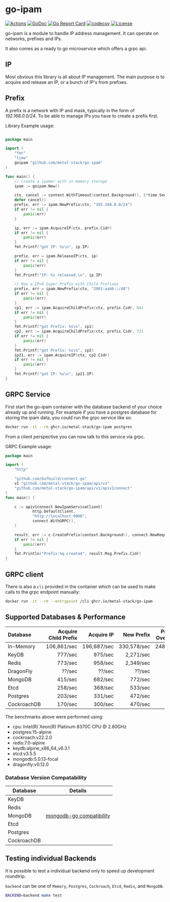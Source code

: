 # go-ipam

[![Actions](https://github.com/metal-stack/go-ipam/workflows/build/badge.svg)](https://github.com/metal-stack/go-ipam/actions)
[![GoDoc](https://godoc.org/github.com/metal-stack/go-ipam?status.svg)](https://godoc.org/github.com/metal-stack/go-ipam)
[![Go Report Card](https://goreportcard.com/badge/github.com/metal-stack/go-ipam)](https://goreportcard.com/report/github.com/metal-stack/go-ipam)
[![codecov](https://codecov.io/gh/metal-stack/go-ipam/branch/master/graph/badge.svg)](https://codecov.io/gh/metal-stack/go-ipam)
[![License](https://img.shields.io/badge/license-MIT-blue.svg)](https://github.com/metal-stack/go-ipam/blob/master/LICENSE)

go-ipam is a module to handle IP address management. It can operate on networks, prefixes and IPs.

It also comes as a ready to go microservice which offers a grpc api.

## IP

Most obvious this library is all about IP management. The main purpose is to acquire and release an IP, or a bunch of
IP's from prefixes.

## Prefix

A prefix is a network with IP and mask, typically in the form of *192.168.0.0/24*. To be able to manage IPs you have to create a prefix first.

Library Example usage:

```go

package main

import (
    "fmt"
    "time"
    goipam "github.com/metal-stack/go-ipam"
)

func main() {
    // create a ipamer with in memory storage
    ipam := goipam.New()

    ctx, cancel := context.WithTimeout(context.Background(), 5*time.Second)
    defer cancel()
    prefix, err := ipam.NewPrefix(ctx, "192.168.0.0/24")
    if err != nil {
        panic(err)
    }

    ip, err := ipam.AcquireIP(ctx, prefix.Cidr)
    if err != nil {
        panic(err)
    }
    fmt.Printf("got IP: %s\n", ip.IP)

    prefix, err = ipam.ReleaseIP(ctx, ip)
    if err != nil {
        panic(err)
    }
    fmt.Printf("IP: %s released.\n", ip.IP)

    // Now a IPv6 Super Prefix with Child Prefixes
    prefix, err = ipam.NewPrefix(ctx, "2001:aabb::/48")
    if err != nil {
        panic(err)
    }
    cp1, err := ipam.AcquireChildPrefix(ctx, prefix.Cidr, 64)
    if err != nil {
        panic(err)
    }
    fmt.Printf("got Prefix: %s\n", cp1)
    cp2, err := ipam.AcquireChildPrefix(ctx, prefix.Cidr, 72)
    if err != nil {
        panic(err)
    }
    fmt.Printf("got Prefix: %s\n", cp2)
    ip21, err := ipam.AcquireIP(ctx, cp2.Cidr)
    if err != nil {
        panic(err)
    }
    fmt.Printf("got IP: %s\n", ip21.IP)
}
```

## GRPC Service

First start the go-ipam container with the database backend of your choice already up and running. For example if you have a postgres database for storing the ipam data, you could run the grpc service like so:

```bash
docker run -it --rm ghcr.io/metal-stack/go-ipam postgres
```

From a client perspective you can now talk to this service via grpc.

GRPC Example usage:

```go
package main

import (
    "http"

    "github.com/bufbuild/connect-go"
    v1 "github.com/metal-stack/go-ipam/api/v1"
    "github.com/metal-stack/go-ipam/api/v1/apiv1connect"
)
func main() {

    c := apiv1connect.NewIpamServiceClient(
            http.DefaultClient,
            "http://localhost:9090",
            connect.WithGRPC(),
    )

    result, err := c.CreatePrefix(context.Background(), connect.NewRequest(&v1.CreatePrefixRequest{Cidr: "192.168.0.0/16",}))
    if err != nil {
        panic(err)
    }
    fmt.Println("Prefix:%q created", result.Msg.Prefix.Cidr)
}
```

## GRPC client

There is also a `cli` provided in the container which can be used to make calls to the grpc endpoint manually:

```bash
docker run -it --rm --entrypoint /cli ghcr.io/metal-stack/go-ipam
```

## Supported Databases & Performance

| Database    | Acquire Child Prefix |  Acquire IP |  New Prefix | Prefix Overlap | Production-Ready | Geo-Redundant |
|:------------|---------------------:|------------:|------------:|---------------:|:-----------------|:--------------|
| In-Memory   |          106,861/sec | 196,687/sec | 330,578/sec |        248/sec | N                | N             |
| KeyDB       |              777/sec |     975/sec |   2,271/sec |                | Y                | Y             |
| Redis       |              773/sec |     958/sec |   2,349/sec |                | Y                | N             |
| DragonFly   |               ??/sec |      ??/sec |      ??/sec |                | ?                | ?             |
| MongoDB     |              415/sec |     682/sec |     772/sec |                | Y                | Y             |
| Etcd        |              258/sec |     368/sec |     533/sec |                | Y                | N             |
| Postgres    |              203/sec |     331/sec |     472/sec |                | Y                | N             |
| CockroachDB |              170/sec |     300/sec |     470/sec |                | Y                | Y             |

The benchmarks above were performed using:

* cpu: Intel(R) Xeon(R) Platinum 8370C CPU @ 2.80GHz
* postgres:15-alpine
* cockroach:v22.2.0
* redis:7.0-alpine
* keydb:alpine_x86_64_v6.3.1
* etcd:v3.5.5
* mongodb:5.0.13-focal
* dragonfly:v0.12.0

### Database Version Compatability

| Database    | Details                                                                                                                   |
|-------------|---------------------------------------------------------------------------------------------------------------------------|
| KeyDB       |                                                                                                                           |
| Redis       |                                                                                                                           |
| MongoDB     | [mongodb-go compatibility](https://www.mongodb.com/docs/drivers/go/current/compatibility/#std-label-golang-compatibility) |
| Etcd        |                                                                                                                           |
| Postgres    |                                                                                                                           |
| CockroachDB |                                                                                                                           |

## Testing individual Backends

It is possible to test a individual backend only to speed up development roundtrip.

`backend` can be one of `Memory`, `Postgres`, `Cockroach`, `Etcd`, `Redis`, and `MongoDB`.

```bash
BACKEND=backend make test
```
